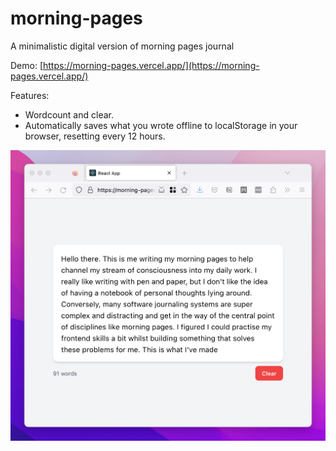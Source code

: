 # morning-pages

A minimalistic digital version of morning pages journal

Demo: [https://morning-pages.vercel.app/](https://morning-pages.vercel.app/)

Features:

- Wordcount and clear.
- Automatically saves what you wrote offline to localStorage in your browser, resetting every 12 hours.

![screenshot of demo](public/demo-screenshot.png)
